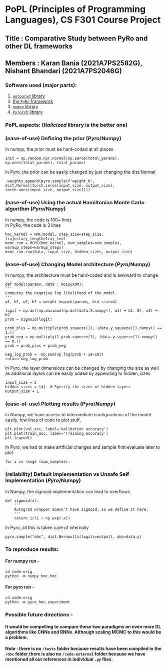 # PoPL (Principles of Programming Languages), CS F301 Course Project

## Title : Comparative Study between PyRo and other DL frameworks
## Members : Karan Bania (2021A7PS2582G), Nishant Bhandari (2021A7PS2046G)

### Software used (major parts): 
1. <a href="https://github.com/HIPSautograd">`autograd` library</a>
2. <a href="https://pyro.ai/">the `PyRo` framework</a>
3. <a href="https://numpy.org/">`numpy` library</a>
4. <a href="https://pytorch.org/">`PyTorch` library</a>

### PoPL aspects: (_Italicized_ library is the better one)
### (ease-of-use) Defining the prior (_Pyro_/Numpy)
In numpy, the prior must be hard-coded at all places <br>
```
init = np.random.npr.normal(np.zeros(total_params), np.ones(total_params), total_params)
```
In Pyro, the prior can be easily changed by just changing the dist.Normal <br>
```
 weights.append(pyro.sample(f'weight_0', dist.Normal(torch.zeros(input_size, output_size), torch.ones(input_size, output_size))))
```
### (ease-of-use) Using the actual Hamiltonian Monte Carlo algorithm (_Pyro_/Numpy)
In numpy, the code is 100+ lines <br>
In PyRo, the code is 3 lines <br>
```
hmc_kernel = HMC(model, step_size=step_size, trajectory_length=traj_len)
mcmc_run = MCMC(hmc_kernel, num_samples=num_samples, warmup_steps=warmup_steps)
mcmc_run.run(data, input_size, hidden_sizes, output_size)
```

### (ease-of-use) Changing Model architecture (_Pyro_/Numpy)
In numpy, the architecture must be hard-coded and is awkward to change
```
def model(params, data : NoisyXOR):
'''
Computes the negative log likelihood of the model.
'''
w1, b1, w2, b2 = weight_unpack(params, hid_size=4)

logit = np.dot(np.maximum(np.dot(data.X.numpy(), w1) + b1, 0), w2) + b2
prob = sigmoid(logit)

prob_plus = np.multiply(prob.squeeze(1), (data.y.squeeze(1).numpy() == 1.))
prob_neg = np.multiply(1-prob.squeeze(1), (data.y.squeeze(1).numpy() == 0.))
prob = prob_plus + prob_neg

neg_log_prob = -np.sum(np.log(prob + 1e-10))
return neg_log_prob
```
In Pyro, the layer dimensions can be changed by changing the size as well as additional layers can be easily added by appending to hidden_sizes
```
input_size = 2
hidden_sizes = [4]  # Specify the sizes of hidden layers
output_size = 1
```

### (ease-of-use) Plotting results (Pyro/_Numpy_)
In Numpy, we have access to intermediate configurations of the model easily, few lines of code to plot stuff,
```
plt.plot(val_acc, label='Validation accuracy')
plt.plot(train_acc, label='Training accuracy')
plt.legend()
```
In Pyro, we had to make artificial changes and sample first evaluate later to plot
```
for i in range (num_samples):
```

### (reliability) Default implementation vs Unsafe Self Implementation (_Pyro_/Numpy)
In Numpy, the sigmoid implementation can lead to overflows
```
def sigmoid(x):
    '''
    Autograd wrapper doesn't have sigmoid, so we define it here.
    '''
    return 1/(1 + np.exp(-x))
```
In Pyro, all this is taken care of internally<br>
```
pyro.sample("obs", dist.Bernoulli(logits=output), obs=data.y)
```

### To reproduce results:
#### For numpy run - 
```
cd code-orig
python -m numpy_hmc.hmc
```
#### For pyro run -
```
cd code-orig
python -m pyro_hmc.experiment
```

### Possible future directions -
#### It would be compelling to compare these two paradigms on even more DL algorithms like CNNs and RNNs. Although scaling MCMC to this would be a problem.

#### Note : there is no `/tests` folder because results have been compiled in the `/doc` folder,there is also no `/code-external` folder because we have mentioned all our references in individual `.py` files.